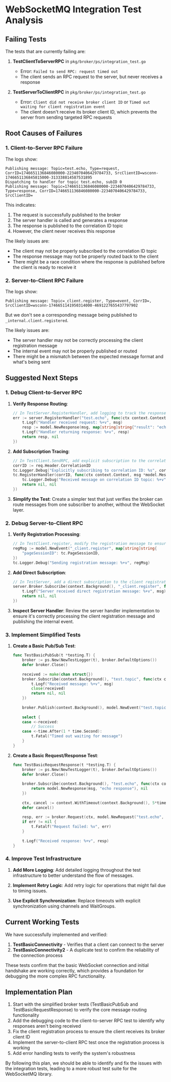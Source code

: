 # WebSocketMQ Integration Test Analysis

## Failing Tests

The tests that are currently failing are:

1. **TestClientToServerRPC** in `pkg/broker/ps/integration_test.go`
   - Error: `Failed to send RPC: request timed out`
   - The client sends an RPC request to the server, but never receives a response

2. **TestServerToClientRPC** in `pkg/broker/ps/integration_test.go`
   - Error: `Client did not receive broker client ID` or `Timed out waiting for client registration event`
   - The client doesn't receive its broker client ID, which prevents the server from sending targeted RPC requests

## Root Causes of Failures

### 1. Client-to-Server RPC Failure

The logs show:
```
Publishing message: Topic=test.echo, Type=request, CorrID=1746651136846080000-2234070406429784733, SrcClientID=wsconn-1746651136845815000-313338814587531895
Dispatching to handler for topic test.echo, subID 0
Publishing message: Topic=1746651136846080000-2234070406429784733, Type=response, CorrID=1746651136846080000-2234070406429784733, SrcClientID=
```

This indicates:
1. The request is successfully published to the broker
2. The server handler is called and generates a response
3. The response is published to the correlation ID topic
4. However, the client never receives this response

The likely issues are:
- The client may not be properly subscribed to the correlation ID topic
- The response message may not be properly routed back to the client
- There might be a race condition where the response is published before the client is ready to receive it

### 2. Server-to-Client RPC Failure

The logs show:
```
Publishing message: Topic=_client.register, Type=event, CorrID=, SrcClientID=wsconn-1746651141950314000-4691227655437797902
```

But we don't see a corresponding message being published to `_internal.client.registered`.

The likely issues are:
- The server handler may not be correctly processing the client registration message
- The internal event may not be properly published or routed
- There might be a mismatch between the expected message format and what's being sent

## Suggested Next Steps

### 1. Debug Client-to-Server RPC

1. **Verify Response Routing**:
   ```go
   // In TestServer.RegisterHandler, add logging to track the response
   err := server.RegisterHandler("test.echo", func(ctx context.Context, msg *model.Message, clientID string) (*model.Message, error) {
       t.Logf("Handler received request: %+v", msg)
       resp := model.NewResponse(msg, map[string]string{"result": "echo-response"})
       t.Logf("Handler returning response: %+v", resp)
       return resp, nil
   })
   ```

2. **Add Subscription Tracing**:
   ```go
   // In TestClient.SendRPC, add explicit subscription to the correlation ID
   corrID := req.Header.CorrelationID
   tc.Logger.Debug("Explicitly subscribing to correlation ID: %s", corrID)
   tc.RegisterHandler(corrID, func(ctx context.Context, msg *model.Message, _ string) (*model.Message, error) {
       tc.Logger.Debug("Received message on correlation ID topic: %+v", msg)
       return nil, nil
   })
   ```

3. **Simplify the Test**:
   Create a simpler test that just verifies the broker can route messages from one subscriber to another, without the WebSocket layer.

### 2. Debug Server-to-Client RPC

1. **Verify Registration Processing**:
   ```go
   // In TestClient.register, modify the registration message to ensure it matches what the server expects
   regMsg := model.NewEvent("_client.register", map[string]string{
       "pageSessionID": tc.PageSessionID,
   })
   tc.Logger.Debug("Sending registration message: %+v", regMsg)
   ```

2. **Add Direct Subscription**:
   ```go
   // In TestServer, add a direct subscription to the client registration topic
   server.Broker.Subscribe(context.Background(), "_client.register", func(ctx context.Context, msg *model.Message, clientID string) (*model.Message, error) {
       t.Logf("Server received direct registration message: %+v", msg)
       return nil, nil
   })
   ```

3. **Inspect Server Handler**:
   Review the server handler implementation to ensure it's correctly processing the client registration message and publishing the internal event.

### 3. Implement Simplified Tests

1. **Create a Basic Pub/Sub Test**:
   ```go
   func TestBasicPubSub(t *testing.T) {
       broker := ps.New(NewTestLogger(t), broker.DefaultOptions())
       defer broker.Close()
       
       received := make(chan struct{})
       broker.Subscribe(context.Background(), "test.topic", func(ctx context.Context, msg *model.Message, _ string) (*model.Message, error) {
           t.Logf("Received message: %+v", msg)
           close(received)
           return nil, nil
       })
       
       broker.Publish(context.Background(), model.NewEvent("test.topic", "test message"))
       
       select {
       case <-received:
           // Success
       case <-time.After(1 * time.Second):
           t.Fatal("Timed out waiting for message")
       }
   }
   ```

2. **Create a Basic Request/Response Test**:
   ```go
   func TestBasicRequestResponse(t *testing.T) {
       broker := ps.New(NewTestLogger(t), broker.DefaultOptions())
       defer broker.Close()
       
       broker.Subscribe(context.Background(), "test.echo", func(ctx context.Context, msg *model.Message, _ string) (*model.Message, error) {
           return model.NewResponse(msg, "echo response"), nil
       })
       
       ctx, cancel := context.WithTimeout(context.Background(), 5*time.Second)
       defer cancel()
       
       resp, err := broker.Request(ctx, model.NewRequest("test.echo", "test request", 5000), 5000)
       if err != nil {
           t.Fatalf("Request failed: %v", err)
       }
       
       t.Logf("Received response: %+v", resp)
   }
   ```

### 4. Improve Test Infrastructure

1. **Add More Logging**:
   Add detailed logging throughout the test infrastructure to better understand the flow of messages.

2. **Implement Retry Logic**:
   Add retry logic for operations that might fail due to timing issues.

3. **Use Explicit Synchronization**:
   Replace timeouts with explicit synchronization using channels and WaitGroups.

## Current Working Tests

We have successfully implemented and verified:

1. **TestBasicConnectivity** - Verifies that a client can connect to the server
2. **TestBasicConnectivity2** - A duplicate test to confirm the reliability of the connection process

These tests confirm that the basic WebSocket connection and initial handshake are working correctly, which provides a foundation for debugging the more complex RPC functionality.

## Implementation Plan

1. Start with the simplified broker tests (TestBasicPubSub and TestBasicRequestResponse) to verify the core message routing functionality
2. Add the debugging code to the client-to-server RPC test to identify why responses aren't being received
3. Fix the client registration process to ensure the client receives its broker client ID
4. Implement the server-to-client RPC test once the registration process is working
5. Add error handling tests to verify the system's robustness

By following this plan, we should be able to identify and fix the issues with the integration tests, leading to a more robust test suite for the WebSocketMQ library.
